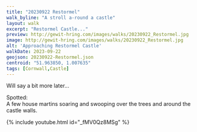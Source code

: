 ```yaml
---
title: "20230922 Restormel"
walk_byline: "A stroll a-round a castle"
layout: walk
excerpt: "Restormel Castle..."
preview: http://gewit-hring.com/images/walks/20230922_Restormel.jpg
image: http://gewit-hring.com/images/walks/20230922_Restormel.jpg
alt: 'Approaching Restormel Castle'
walkDate: 2023-09-22
geojson: 20230922-Restormel.json
centroid: "51.963850, 1.007635"
tags: [Cornwall,Castle]
---
```

Will say a bit more later...

Spotted:   
A few house martins soaring and swooping over the trees and around the castle walls.

{% include youtube.html id="_fMV0Qz8MSg" %} 
